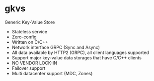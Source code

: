 # gkvs
Generic Key-Value Store

* Stateless service
* Zero-config
* Written on C/C++
* Network interface GRPC (Sync and Async)
* All data available by HTTP2 (GRPC), all client languages supported
* Support major key-value data storages that have C/C++ clients
* NO VENDOR LOCK-IN
* Failover support
* Multi datacenter support (MDC, Zones)
